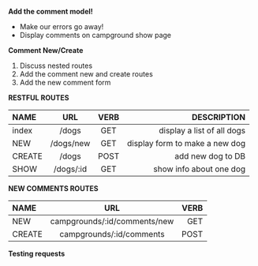**Add the comment model!**
- Make our errors go away!
- Display comments on campground show page

**Comment New/Create**
1. Discuss nested routes
2. Add the comment new and create routes
3. Add the new comment form


**RESTFUL ROUTES**

| NAME   |    URL    | VERB  |                    DESCRIPTION |
| :----- | :-------: | :---: | -----------------------------: |
| index  |   /dogs   |  GET  |     display a list of all dogs |
| NEW    | /dogs/new |  GET  | display form to make a new dog |
| CREATE |   /dogs   | POST  |              add new dog to DB |
| SHOW   | /dogs/:id |  GET  |        show info about one dog |

**NEW COMMENTS ROUTES**

| NAME   |             URL              | VERB |
| :----- | :--------------------------: | ---: |
| NEW    | campgrounds/:id/comments/new |  GET |
| CREATE |   campgrounds/:id/comments   | POST |

**Testing requests**